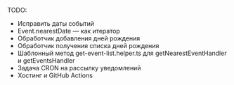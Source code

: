 TODO:

* Исправить даты событий
* Event.nearestDate — как итератор
* Обработчик добавления дней рождения
* Обработчик получения списка дней рождения
* Шаблонный метод get-event-list.helper.ts для getNearestEventHandler и getEventsHandler 
* Задача CRON на рассылку уведомлений
* Хостинг и GitHub Actions
